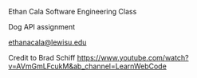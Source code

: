 Ethan Cala Software Engineering Class

Dog API assignment

ethanacala@lewisu.edu

Credit to Brad Schiff
 https://www.youtube.com/watch?v=AVmGmLFcukM&ab_channel=LearnWebCode
